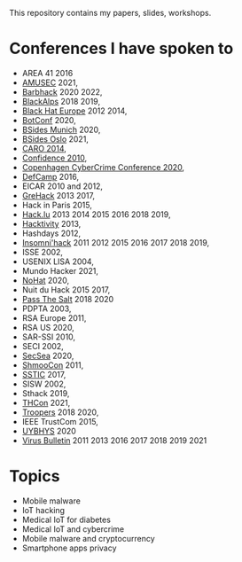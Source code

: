 This repository contains my papers, slides, workshops.

# Conferences I have spoken to

- AREA 41 2016
- [AMUSEC](https://www.cirm-math.fr/Schedule/screen_display.php?id_renc=2653) 2021,
- [Barbhack](https://www.barbhack.fr) 2020 2022,
- [BlackAlps](https://blackalps.ch) 2018 2019,
- [Black Hat Europe](https://blackhat.com) 2012 2014,
- [BotConf](https://botconf.eu) 2020,
- [BSides Munich](https://2020.bsidesmunich.org/) 2020,
- [BSides Oslo](https://bsidesoslo.no/) 2021,
- [CARO 2014](https://2014.caro.org),
- [Confidence 2010](https://2010.confidence.org.pl),
- [Copenhagen CyberCrime Conference 2020](https://cyberhagen.com),
- [DefCamp](https://def.camp) 2016,
- EICAR 2010 and 2012,
- [GreHack](https://grehack.fr) 2013 2017,
- Hack in Paris 2015,
- [Hack.lu](https://2019.hack.lu) 2013 2014 2015 2016 2018 2019,
- [Hacktivity](https://hacktivity.com/en) 2013,
- Hashdays 2012,
- [Insomni'hack](https://insomnihack.ch) 2011 2012 2015 2016 2017 2018 2019,
- ISSE 2002,
- USENIX LISA 2004,
- Mundo Hacker 2021,
- [NoHat](https://nohat.it/) 2020,
- Nuit du Hack 2015 2017,
- [Pass The Salt](https://2018.pass-the-salt.org) 2018 2020
- PDPTA 2003,
- RSA Europe 2011,
- RSA US 2020,
- SAR-SSI 2010,
- SECI 2002,
- [SecSea](https://secsea.org/) 2020,
- [ShmooCon](https://www.shmoocon.org) 2011,
- [SSTIC](https://www.sstic.org) 2017,
- SISW 2002,
- Sthack 2019,
- [THCon](https://thcon.party) 2021,
- [Troopers](https://troopers.de) 2018 2020,
- IEEE TrustCom 2015,
- [UYBHYS](https://www.unlockyourbrain.bzh) 2020
- [Virus Bulletin](https://www.virusbtn.com) 2011 2013 2016 2017 2018 2019 2021

# Topics

- Mobile malware
- IoT hacking
- Medical IoT for diabetes
- Medical IoT and cybercrime
- Mobile malware and cryptocurrency
- Smartphone apps privacy


